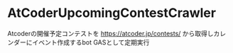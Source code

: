 # AtCoderUpcomingContestCrawler
Atcoderの開催予定コンテストを https://atcoder.jp/contests/ から取得しカレンダーにイベント作成するbot <break>
GASとして定期実行

